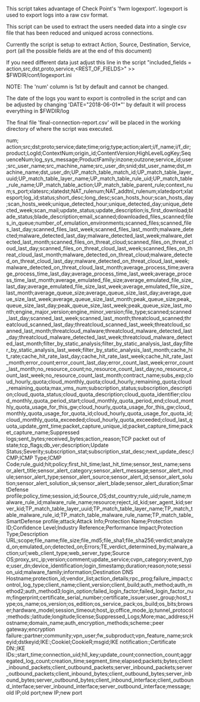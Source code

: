 This script takes advantage of Check Point's 'fwm logexport'. logexport is used to export logs into a raw csv format.

This script can be used to extract the users needed data into a single csv file that has been reduced and uniqued across connections.

Currently the script is setup to extract Action, Source, Destination, Service, port (all the possible fields are at the end of this document)

If you need different data just adjust this line in the script
  "included_fields = action,src,dst,proto,service,<REST_OF_FIELDS>" >> $FWDIR/conf/logexport.ini

  NOTE: The 'num' column is 1st by default and cannot be changed.

The date of the logs you want to export is controlled in the script and can be adjusted by changing 'DATE="2018-06-01*"' by default it will process everything in $FWDIR/log

The final file 'final-connection-report.csv' will be placed in the working directory of where the script was executed.





num; action;src;dst;proto;service;date;time;orig;type;action;alert;i/f_name;i/f_dir;product;LogId;ContextNum;origin_id;ContentVersion;HighLevelLogKey;SequenceNum;log_sys_message;ProductFamily;inzone;outzone;service_id;user;src_user_name;src_machine_name;src_user_dn;snid;dst_user_name;dst_machine_name;dst_user_dn;UP_match_table_match_id;UP_match_table_layer_uuid;UP_match_table_layer_name;UP_match_table_rule_uid;UP_match_table_rule_name;UP_match_table_action;UP_match_table_parent_rule;context_num;s_port;xlatesrc;xlatedst;NAT_rulenum;NAT_addtnl_rulenum;xlatedport;xlatesport;log_id;status;short_desc;long_desc;scan_hosts_hour;scan_hosts_day;scan_hosts_week;unique_detected_hour;unique_detected_day;unique_detected_week;scan_mail;update_status;update_description;is_first_download;blade_status;blade_description;email_scanned;downloaded_files_scanned;files_in_queue;number_of_emulation_environments;scanned_files;scanned_files_last_day;scanned_files_last_week;scanned_files_last_month;malware_detected;malware_detected_last_day;malware_detected_last_week;malware_detected_last_month;scanned_files_on_threat_cloud;scanned_files_on_threat_cloud_last_day;scanned_files_on_threat_cloud_last_week;scanned_files_on_threat_cloud_last_month;malware_detected_on_threat_cloud;malware_detected_on_threat_cloud_last_day;malware_detected_on_threat_cloud_last_week;malware_detected_on_threat_cloud_last_month;average_process_time;average_process_time_last_day;average_process_time_last_week;average_process_time_last_month;average_emulated_file_size;average_emulated_file_size_last_day;average_emulated_file_size_last_week;average_emulated_file_size_last_month;average_queue_size;average_queue_size_last_day;average_queue_size_last_week;average_queue_size_last_month;peak_queue_size;peak_queue_size_last_day;peak_queue_size_last_week;peak_queue_size_last_month;engine_major_version;engine_minor_version;file_type;scanned;scanned_last_day;scanned_last_week;scanned_last_month;threatcloud_scanned;threatcloud_scanned_last_day;threatcloud_scanned_last_week;threatcloud_scanned_last_month;threatcloud_malware;threatcloud_malware_detected_last_day;threatcloud_malware_detected_last_week;threatcloud_malware_detected_last_month;filter_by_static_analysis;filter_by_static_analysis_last_day;filter_by_static_analysis_last_week;filter_by_static_analysis_last_month;cache_hit_rate;cache_hit_rate_last_day;cache_hit_rate_last_week;cache_hit_rate_last_month;error_count;error_count_last_day;error_count_last_week;error_count_last_month;no_resource_count;no_resource_count_last_day;no_resource_count_last_week;no_resource_count_last_month;contract_name;subs_exp;cloud_hourly_quota;cloud_monthly_quota;cloud_hourly_remaining_quota;cloud_remaining_quota;max_vms_num;subscription_status;subscription_description;cloud_quota_status;cloud_quota_description;cloud_quota_identifier;cloud_monthly_quota_period_start;cloud_monthly_quota_period_end;cloud_monthly_quota_usage_for_this_gw;cloud_hourly_quota_usage_for_this_gw;cloud_monthly_quota_usage_for_quota_id;cloud_hourly_quota_usage_for_quota_id;cloud_monthly_quota_exceeded;cloud_hourly_quota_exceeded;cloud_last_quota_update_gmt_time;packet_capture_unique_id;packet_capture_time;packet_capture_name;Suppressed logs;sent_bytes;received_bytes;action_reason;TCP packet out of state;tcp_flags;db_ver;description;Update Status;Severity;subscription_stat;subscription_stat_desc;next_update_desc;ICMP;ICMP Type;ICMP Code;rule_guid;hit;policy;first_hit_time;last_hit_time;sensor_test_name;sensor_alert_title;sensor_alert_category;sensor_alert_message;sensor_alert_module;sensor_alert_type;sensor_alert_source;sensor_alert_id;sensor_alert_solution;sensor_alert_solution_sk;sensor_alert_blade;sensor_alert_duration;SmartDefense profile;policy_time;session_id;Source_OS;dst_country;rule_uid;rule_name;malware_rule_id;malware_rule_name;resource;reject_id_kid;ser_agent_kid;server_kid;TP_match_table_layer_uuid;TP_match_table_layer_name;TP_match_table_malware_rule_id;TP_match_table_malware_rule_name;TP_match_table_SmartDefense profile;attack;Attack Info;Protection Name;Protection ID;Confidence Level;Industry Reference;Performance Impact;Protection Type;Description URL;scope;file_name;file_size;file_md5;file_sha1;file_sha256;verdict;analyzed_on;emulated_on;detected_on;Errors;TE_verdict_determined_by;malware_action;url;web_client_type;web_server_type;Source OS;proxy_src_ip;version;comment;update_service;cvpn_category;event_type;user_dn;device_identification;login_timestamp;duration;reason;note;session_uid;malware_family;information;Destination DNS Hostname;protection_id;vendor_list;action_details;rpc_prog;failure_impact;control_log_type;client_name;client_version;client_build;auth_method;auth_method2;auth_method3;login_option;failed_login_factor;failed_login_factor_num;fingerprint;certificate_serial_number;certificate_issuer;user_group;host_type;os_name;os_version;os_edition;os_service_pack;os_build;os_bits;browser;hardware_model;session_timeout;host_ip;office_mode_ip;tunnel_protocol;methods:;latitude;longitude;license;Suppressed_Logs;More;mac_address;Hostname;domain_name;auth_encryption_methods;scheme:;peer gateway;encryption failure:;partner;community;vpn_user;fw_subproduct;vpn_feature_name;srckeyid;dstkeyid;IKE:;CookieI;CookieR;msgid;IKE notification:;Certificate DN:;IKE IDs:;start_time;connection_uid;hll_key;update_count;connection_count;aggregated_log_count;creation_time;segment_time;elapsed;packets;bytes;client_inbound_packets;client_outbound_packets;server_inbound_packets;server_outbound_packets;client_inbound_bytes;client_outbound_bytes;server_inbound_bytes;server_outbound_bytes;client_inbound_interface;client_outbound_interface;server_inbound_interface;server_outbound_interface;message;old IP;old port;new IP;new port
